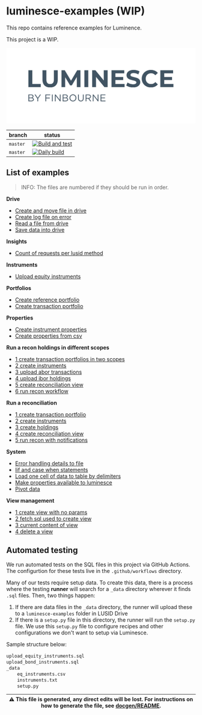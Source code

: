 # luminesce-examples (WIP)

This repo contains reference examples for Luminence.

This project is a WIP.

![image info](./logo/luminesce_logo.jpg)

| branch | status |
| --- | --- |
| `master` | [![Build and test](https://github.com/finbourne/luminesce-examples/actions/workflows/build-and-test.yml/badge.svg)](https://github.com/finbourne/luminesce-examples/actions/workflows/build-and-test.yml)|
| `master` | [![Daily build](https://github.com/finbourne/luminesce-examples/actions/workflows/daily-build.yml/badge.svg)](https://github.com/finbourne/luminesce-examples/actions/workflows/daily-build.yml)|

## List of examples

> INFO: The files are numbered if they should be run in order.

**Drive**
* [Create and move file in drive](examples\drive\create-and-move-file-in-drive.sql)
* [Create log file on error](examples\drive\create-log-file-on-error.sql)
* [Read a file from drive](examples\drive\read-a-file-from-drive.sql)
* [Save data into drive](examples\drive\save-data-into-drive.sql)

**Insights**
* [Count of requests per lusid method](examples\insights\count-of-requests-per-lusid-method.sql)

**Instruments**
* [Upload equity instruments](examples\lusid\instruments\upload-equity-instruments.sql)

**Portfolios**
* [Create reference portfolio](examples\lusid\portfolios\create-reference-portfolio.sql)
* [Create transaction portfolio](examples\lusid\portfolios\create-transaction-portfolio.sql)

**Properties**
* [Create instrument properties](examples\lusid\properties\create-instrument-properties.sql)
* [Create properties from csv](examples\lusid\properties\create-properties-from-csv.sql)

**Run a recon holdings in different scopes**
* [1 create transaction portfolios in two scopes](examples\lusid\run-a-recon-holdings-in-different-scopes\1-create-transaction-portfolios-in-two-scopes.sql)
* [2 create instruments](examples\lusid\run-a-recon-holdings-in-different-scopes\2-create-instruments.sql)
* [3 upload abor transactions](examples\lusid\run-a-recon-holdings-in-different-scopes\3-upload-abor-transactions.sql)
* [4 upload ibor holdings](examples\lusid\run-a-recon-holdings-in-different-scopes\4-upload-ibor-holdings.sql)
* [5 create reconciliation view](examples\lusid\run-a-recon-holdings-in-different-scopes\5-create-reconciliation-view.sql)
* [6 run recon workflow](examples\lusid\run-a-recon-holdings-in-different-scopes\6-run-recon-workflow.sql)


**Run a reconciliation**
* [1 create transaction portfolio](examples\lusid\run-a-reconciliation\1-create-transaction-portfolio.sql)
* [2 create instruments](examples\lusid\run-a-reconciliation\2-create-instruments.sql)
* [3 create holdings](examples\lusid\run-a-reconciliation\3-create-holdings.sql)
* [4 create reconciliation view](examples\lusid\run-a-reconciliation\4-create-reconciliation-view.sql)
* [5 run recon with notifications](examples\lusid\run-a-reconciliation\5-run-recon-with-notifications.sql)

**System**
* [Error handling details to file](examples\system\error-handling-details-to-file.sql)
* [Iif and case when statements](examples\system\iif-and-case-when-statements.sql)
* [Load one cell of data to table by delimiters](examples\system\load-one-cell-of-data-to-table-by-delimiters.sql)
* [Make properties available to luminesce](examples\system\make-properties-available-to-luminesce.sql)
* [Pivot data](examples\system\pivot-data.sql)

**View management**
* [1 create view with no params](examples\view-management\1-create-view-with-no-params.sql)
* [2 fetch sql used to create view](examples\view-management\2-fetch-sql-used-to-create-view.sql)
* [3 current content of view](examples\view-management\3-current-content-of-view.sql)
* [4 delete a view](examples\view-management\4-delete-a-view.sql)


## Automated testing

We run automated tests on the SQL files in this project via GitHub Actions. The configurtion for these tests live in the `.github/workflows`
directory.

Many of our tests require setup data. To create this data, there is a process where the testing <b>runner</b>
will search for a `_data` directory wherever it finds `.sql` files. Then, two things happen:

1. If there are data files in the `_data` directory, the runner will upload these to a `luminesce-examples` folder in
LUSID Drive
2. If there is a `setup.py` file in this directory, the runner will run the `setup.py` file. We use this `setup.py`
file to configure recipes and other configurations we don't want to setup via Luminesce.

Sample structure below:

```
upload_equity_instruments.sql
upload_bond_instruments.sql
_data
    eq_instruments.csv
    instruments.txt
    setup.py
```


| :warning: This file is generated, any direct edits will be lost. For instructions on how to generate the file, see [docgen/README](../docgen/). |
| --- |

